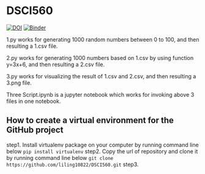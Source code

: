 # DSCI560
[![DOI](https://zenodo.org/badge/298402588.svg)](https://zenodo.org/badge/latestdoi/298402588)
[![Binder](https://mybinder.org/badge_logo.svg)](https://mybinder.org/v2/gh/liling10822/DSCI560.git/master?filepath=Three%20Scripts.ipynb)

1.py works for generating 1000 random numbers between 0 to 100, and then resulting a 1.csv file.

2.py works for generating 1000 numbers based on 1.csv by using function y=3x+6, and then resulting a 2.csv file.

3.py works for visualizing the result of 1.csv and 2.csv, and then resulting a 3.png file.

Three Script.ipynb is a jupyter notebook which works for invoking above 3 files in one notebook.

 ## How to create a virtual environment for the GitHub project
 
 step1. Install virtualenv package on your computer by running command line below
 ```pip install virtualenv```
 step2. Copy the url of repository and clone it by running command line below
  ```git clone https://github.com/liling10822/DSCI560.git```
 step3. 
